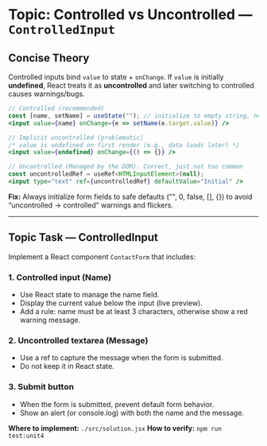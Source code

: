 # Topic: Controlled vs Uncontrolled — `ControlledInput`

## Concise Theory
Controlled inputs bind `value` to state + `onChange`. If `value` is initially **undefined**, React treats it as **uncontrolled** and later switching to controlled causes warnings/bugs. 
```jsx
// Controlled (recommended)
const [name, setName] = useState(""); // initialize to empty string, not undefined
<input value={name} onChange={e => setName(e.target.value)} />

// Implicit uncontrolled (problematic)
/* value is undefined on first render (e.g., data loads later) */
<input value={undefined} onChange={() => {}} />

// Uncontrolled (Managed by the DOM). Correct, just not too common
const uncontrolledRef = useRef<HTMLInputElement>(null);
<input type="text" ref={uncontrolledRef} defaultValue="Initial" />
```
**Fix:** Always initialize form fields to safe defaults ("", 0, false, [], {}) to avoid “uncontrolled → controlled” warnings and flickers.

---

## Topic Task — **ControlledInput**
Implement a React component `ContactForm` that includes:

### 1. Controlled input (Name)
 - Use React state to manage the name field.
 - Display the current value below the input (live preview).
 - Add a rule: name must be at least 3 characters, otherwise show a red warning message.

### 2. Uncontrolled textarea (Message)
 - Use a ref to capture the message when the form is submitted.
 - Do not keep it in React state.
### 3. Submit button
 - When the form is submitted, prevent default form behavior.
 - Show an alert (or console.log) with both the name and the message.

**Where to implement:** `./src/solution.jsx`
**How to verify:** `npm run test:unit4`
